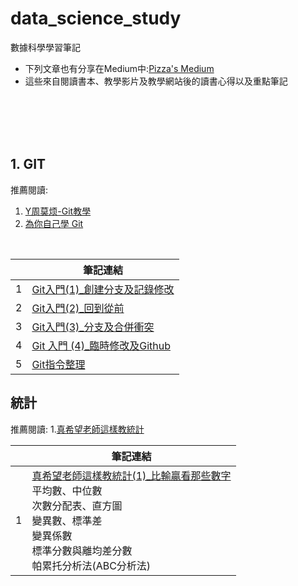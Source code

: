 # data_science_study
數據科學學習筆記

- 下列文章也有分享在Medium中:[Pizza's Medium](https://medium.com/pizzas)
- 這些來自閱讀書本、教學影片及教學網站後的讀書心得以及重點筆記



<br><br><br><br>
## 1. GIT

推薦閱讀:
1. [Y周莫烦-Git教學](https://www.youtube.com/watch?v=kQSzft2Jj8Y&list=PLXO45tsB95cKysjmSNln65YoUt9lwEl7-)
2. [為你自己學 Git](https://gitbook.tw/)

<br>

|  | 筆記連結 |
|--|--|
| 1 | [Git入門(1)_創建分支及記錄修改](https://gist.github.com/tzyi/067ffd89af5850a28800b9a157fc2508) |
| 2 | [Git入門(2)_回到從前](https://gist.github.com/tzyi/e7b05b7ee376ae3c84ff7caaba4e1375) |
| 3 | [Git入門(3)_分支及合併衝突](https://gist.github.com/tzyi/9e1c8966a603f475d4650e5ba6f10bbf) |
| 4 | [Git 入門 (4)_臨時修改及Github](https://gist.github.com/tzyi/f807c5fcf2f2c5cfabe2eba23dd940fb) |
| 5 | [Git指令整理](https://gist.github.com/tzyi/042b2cfe0aa7dca78317acebeda69c81) |




## 統計

推薦閱讀:
1.[真希望老師這樣教統計](https://www.books.com.tw/products/0010580921)

|  | 筆記連結 |
|--|--|
| 1 | [真希望老師這樣教統計(1)_比輸贏看那些數字](https://gist.github.com/tzyi/521cfc2411ab653c8beb613e2ff72733)<br>平均數、中位數<br>次數分配表、直方圖<br>變異數、標準差<br>變異係數<br>標準分數與離均差分數<br>帕累托分析法(ABC分析法) |
